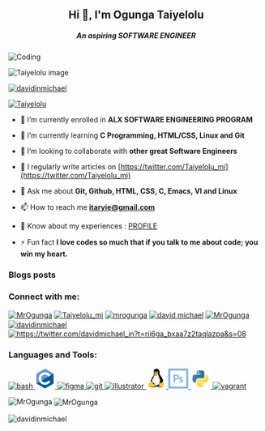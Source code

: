 <h2 align="center">Hi 👋, I'm Ogunga Taiyelolu</h2>
<h5 align="center">An aspiring SOFTWARE ENGINEER</h5>

<p><img align="center" alt="Coding" width="700" height="500"src="https://cdn.dribbble.com/users/2131993/screenshots/4948736/media/421d4ed2f3d23c73d64d20963f61f422.gif" /></p>

<p align="left"> <img src="https://komarev.com/ghpvc/?username=MrOgunga&label=Profile%20views&color=0e75b6&style=flat" alt="Taiyelolu image" /> </p>

<p align="left"> <a href="https://github.com/ryo-ma/github-profile-trophy"><img src="https://github-profile-trophy.vercel.app/?username=MrOgunga" alt="davidinmichael" /></a> </p>

<p align="left"> <a href="https://twitter.com/Taiyelolu_mi" target="blank"><img src="https://img.shields.io/twitter/follow/Taiyelolu_mi?logo=twitter&style=for-the-badge" alt="Taiyelolu" /></a> </p>

- 🔭 I’m currently enrolled in **ALX SOFTWARE ENGINEERING PROGRAM**

- 🌱 I’m currently learning **C Programming, HTML/CSS, Linux and Git**

- 👯 I’m looking to collaborate with **other great Software Engineers**

- 📝 I regularly write articles on [https://twitter.com/Taiyelolu_mi](https://twitter.com/Taiyelolu_mi)

- 💬 Ask me about **Git, Github, HTML, CSS, C, Emacs, VI and Linux**

- 📫 How to reach me **itaryie@gmail.com**

- 📄 Know about my experiences : [PROFILE](https://drive.google.com/drive/folders/1vK8sqMbFSkwHl3VhUiNvehGMsnLJKCdQ)

- ⚡ Fun fact **I love codes so much that if you talk to me about code; you win my heart.**

### Blogs posts
<!-- BLOG-POST-LIST:START -->
<!-- BLOG-POST-LIST:END -->

<h3 align="left">Connect with me:</h3>
<p align="left">
<a href="https://www.behance.net/iamogunga" target="blank"><img align="center" src="https://thumbs.dreamstime.com/b/behance-icon-logo-beautiful-meticulously-designed-225149192.jpg"
alt="MrOgunga" height="30" width="40" /></a>
<a href="https://twitter.com/Taiyelolu_mi" target="_blank"><img align="center" src="https://raw.githubusercontent.com/rahuldkjain/github-profile-readme-generator/master/src/images/icons/Social/twitter.svg" alt="Taiyelolu_mi" height="30" width="40" /></a>
<a href="https://stackoverflow.com/users/mrogunga" target="blank"><img align="center" src="https://raw.githubusercontent.com/rahuldkjain/github-profile-readme-generator/master/src/images/icons/Social/stack-overflow.svg" alt="mrogunga" height="30" width="40" /></a>
<a href="https://fb.com/IAMOGUNGA" target="blank"><img align="center" src="https://raw.githubusercontent.com/rahuldkjain/github-profile-readme-generator/master/src/images/icons/Social/facebook.svg" alt="david michael" height="30" width="40" /></a>
<a href="https://www.instagram.com/mr.og________/" target="blank"><img align="center" src="https://raw.githubusercontent.com/rahuldkjain/github-profile-readme-generator/master/src/images/icons/Social/instagram.svg" alt="MrOgunga" height="30" width="40" /></a>
<a href="[https://www.youtube.com/c/davidinmichael](https://www.youtube.com/results?search_query=thebrandnerve)" target="blank"><img align="center" src="https://raw.githubusercontent.com/rahuldkjain/github-profile-readme-generator/master/src/images/icons/Social/youtube.svg" alt="davidinmichael" height="30" width="40" /></a>
<a href="/https://twitter.com/davidmichael_in?t=rii6ga_bxaa7z2taqlazpa&s=08" target="blank"><img align="center" src="https://raw.githubusercontent.com/rahuldkjain/github-profile-readme-generator/master/src/images/icons/Social/rss.svg" alt="https://twitter.com/davidmichael_in?t=rii6ga_bxaa7z2taqlazpa&s=08" height="30" width="40" /></a>
</p>

<h3 align="left">Languages and Tools:</h3>
<p align="left"> <a href="https://www.gnu.org/software/bash/" target="_blank" rel="noreferrer"> <img src="https://www.vectorlogo.zone/logos/gnu_bash/gnu_bash-icon.svg" alt="bash" width="40" height="40"/> </a> <a href="https://www.cprogramming.com/" target="_blank" rel="noreferrer"> <img src="https://raw.githubusercontent.com/devicons/devicon/master/icons/c/c-original.svg" alt="c" width="40" height="40"/> </a> <a href="https://www.figma.com/" target="_blank" rel="noreferrer"> <img src="https://www.vectorlogo.zone/logos/figma/figma-icon.svg" alt="figma" width="40" height="40"/> </a> <a href="https://git-scm.com/" target="_blank" rel="noreferrer"> <img src="https://www.vectorlogo.zone/logos/git-scm/git-scm-icon.svg" alt="git" width="40" height="40"/> </a> <a href="https://www.adobe.com/in/products/illustrator.html" target="_blank" rel="noreferrer"> <img src="https://www.vectorlogo.zone/logos/adobe_illustrator/adobe_illustrator-icon.svg" alt="illustrator" width="40" height="40"/> </a> <a href="https://www.linux.org/" target="_blank" rel="noreferrer"> <img src="https://raw.githubusercontent.com/devicons/devicon/master/icons/linux/linux-original.svg" alt="linux" width="40" height="40"/> </a> <a href="https://www.photoshop.com/en" target="_blank" rel="noreferrer"> <img src="https://raw.githubusercontent.com/devicons/devicon/master/icons/photoshop/photoshop-line.svg" alt="photoshop" width="40" height="40"/> </a> <a href="https://www.python.org" target="_blank" rel="noreferrer"> <img src="https://raw.githubusercontent.com/devicons/devicon/master/icons/python/python-original.svg" alt="python" width="40" height="40"/> </a> <a href="https://www.vagrantup.com/" target="_blank" rel="noreferrer"> <img src="https://www.vectorlogo.zone/logos/vagrantup/vagrantup-icon.svg" alt="vagrant" width="40" height="40"/> </a> </p>

<p><img align="left" src="https://github-readme-stats.vercel.app/api/top-langs?username=MrOgunga&show_icons=true&locale=en&layout=compact" alt="MrOgunga" /></p>

<p>&nbsp;<img align="center" src="https://github-readme-stats.vercel.app/api?username=MrOgunga&show_icons=true&locale=en" alt="MrOgunga" /></p>

<p><img align="center" src="https://github-readme-streak-stats.herokuapp.com/?user=davidinmichael&" alt="davidinmichael" /></p>
